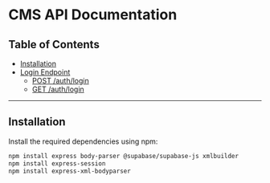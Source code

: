 # CMS API Documentation

## Table of Contents
- [Installation](#installation)
- [Login Endpoint](#login-endpoint)
  - [POST /auth/login](#post-authlogin)
  - [GET /auth/login](#get-authlogin)

---

## Installation

Install the required dependencies using npm:

```bash
npm install express body-parser @supabase/supabase-js xmlbuilder
npm install express-session
npm install express-xml-bodyparser
